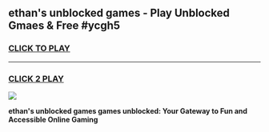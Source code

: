 
## ethan's unblocked games - Play Unblocked Gmaes & Free #ycgh5
<h3>
<a href="https://premium.freeplayer.one?title=ethan's_unblocked_games&ref=01M">CLICK TO PLAY</a></h3>
<hr>

<h3>
<a href="https://premium.freeplayer.one?title=ethan's_unblocked_games&ref=01M">CLICK 2 PLAY</a>
  
</h3>

<a href="https://premium.freeplayer.one?title=ethan's_unblocked_games&ref=01M"><img src="https://clearcache.store/games.png"></a>


**ethan's unblocked games games unblocked: Your Gateway to Fun and Accessible Online Gaming**
